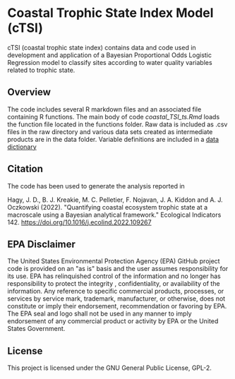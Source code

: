 
# Coastal Trophic State Index Model (cTSI)

cTSI (coastal trophic state index) contains data and code used in development and application of a Bayesian Proportional Odds Logistic Regression model to classify sites according to water quality variables related to trophic state.

## Overview

The code includes several R markdown files and an associated file containing R functions. The main body of code *coastal_TSI_ts.Rmd* loads the function file located in the functions folder.  Raw data is included as .csv files in the raw directory and various data sets created as intermediate products are in the data folder.  Variable definitions are included in a [data dictionary](https://github.com/USEPA/-cTSI/blob/main/data_dictionary.md)

## Citation

The code has been used to generate the analysis reported in

Hagy, J. D., B. J. Kreakie, M. C. Pelletier, F. Nojavan, J. A. Kiddon and A. J. Oczkowski (2022). "Quantifying coastal ecosystem trophic state at a macroscale using a Bayesian analytical framework." Ecological Indicators 142. https://doi.org/10.1016/j.ecolind.2022.109267

## EPA Disclaimer

The United States Environmental Protection Agency (EPA) GitHub project code is provided on an "as is" basis and the user assumes responsibility for its use. EPA has relinquished control of the information and no longer has responsibility to protect the integrity , confidentiality, or availability of the information. Any reference to specific commercial products, processes, or services by service mark, trademark, manufacturer, or otherwise, does not constitute or imply their endorsement, recommendation or favoring by EPA. The EPA seal and logo shall not be used in any manner to imply endorsement of any commercial product or activity by EPA or the United States Government.

## License
This project is licensed under the GNU General Public License, GPL-2.
